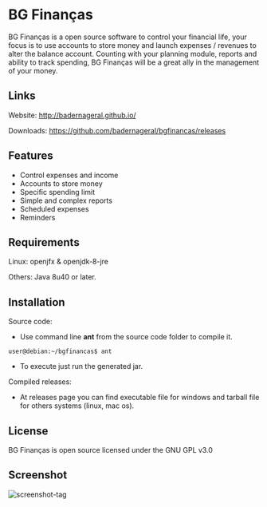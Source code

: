 # BG Finanças

BG Finanças is a open source software to control your financial life, your focus is to use accounts to store money and launch expenses / revenues to alter the balance account. Counting with your planning module, reports and ability to track spending, BG Finanças will be a great ally in the management of your money.

Links
--

Website: http://badernageral.github.io/

Downloads: https://github.com/badernageral/bgfinancas/releases


Features
--
* Control expenses and income
* Accounts to store money
* Specific spending limit
* Simple and complex reports
* Scheduled expenses
* Reminders

Requirements
--

Linux: openjfx & openjdk-8-jre

Others: Java 8u40 or later.

Installation
--
Source code:
* Use command line **ant** from the source code folder to compile it.
```
user@debian:~/bgfinancas$ ant
```
* To execute just run the generated jar.

Compiled releases:
* At releases page you can find executable file for windows and tarball file for others systems (linux, mac os).

License
--

BG Finanças is open source licensed under the GNU GPL v3.0

Screenshot
--
![screenshot-tag](http://badernageral.github.io/screenshot2.png)
